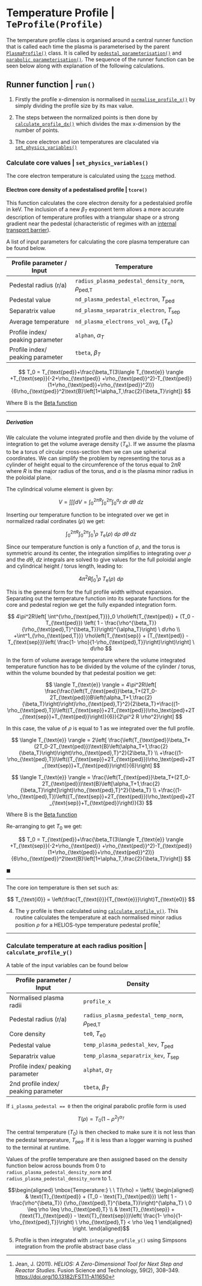 # Temperature Profile | `TeProfile(Profile)`

The temperature profile class is organised around a central runner function that is called each time the plasma is parameterised by the parent [`PlasmaProfile()`](plasma_profiles.md#plasma-profile-class-plasmaprofile) class. It is called by [`pedestal_parameterisation()`](plasma_profiles.md#pedestal_parameterisation) and [`parabolic parameterisation()`](plasma_profiles.md#parabolic_paramterisation). The sequence of the runner function can be seen below along with explanation of the following calculations.

## Runner function | `run()`

1. Firstly the profile x-dimension is normalised in [`normalise_profile_x()`](./plasma_profiles_abstract_class.md/#normalise-the-profile-in-x--normalise_profile_x) by simply dividing the profile size by its max value.

2. The steps between the normalized points is then done by [`calculate_profile_dx()`](./plasma_profiles_abstract_class.md#calculate-the-profile-steps-in-x--calculate_profile_dx) which divides the max x-dimension by the number of points.

3. The core electron and ion temperatures are claculated via [`set_physics_variables()`]()

### Calculate core values | `set_physics_variables()`

The core electron temperature is calculated using the [`tcore`](plasma_temperature_profile.md#electron-core-density-of-a-pedestalised-profile--tcore) method.

#### Electron core density of a pedestalised profile | `tcore()`

This function calculates the core electron density for a pedestalsied profile in $\text{keV}$. The inclusion of a new $\beta_T$ exponent term allows a more accurate description of temperature profiles with a triangular shape or a strong gradient near the pedestal (characteristic of regimes with an [internal transport barrier](https://wiki.fusion.ciemat.es/wiki/Internal_Transport_Barrier)).

A list of input parameters for calculating the core plasma temperature can be found below.

| Profile parameter / Input               | Temperature   |
|----------------------------------|-----------|
| Pedestal radius (r/a)            | `radius_plasma_pedestal_density_norm`, $\rho_{\text{ped,T}}$ |
| Pedestal value                   | `nd_plasma_pedestal_electron`, $T_{\text{ped}}$ |
| Separatrix value                 | `nd_plasma_separatrix_electron`, $T_{\text{sep}}$ |
| Average temperature             | `nd_plasma_electrons_vol_avg`, $\langle T_\text{e} \rangle$ |
| Profile index/ peaking parameter | `alphan`, $\alpha_T$ |
| Profile index/ peaking parameter | `tbeta`, $\beta_T$ |

$$
T_0 = T_{\text{ped}}+\frac{\beta_T(3\langle T_{\text{e}} \rangle +T_{\text{sep}}(-2+\rho_{\text{ped}} +\rho_{\text{ped}}^2)-T_{\text{ped}}(1+\rho_{\text{ped}}+\rho_{\text{ped}}^2))}{6\rho_{\text{ped}}^2\text{B}\left[1+\alpha_T,\frac{2}{\beta_T}\right]}
$$

Where $\text{B}$ is the [Beta function](https://en.wikipedia.org/wiki/Beta_function)

---------

##### Derivation

We calculate the volume integrated profile and then divide by the volume of integration to get the volume average density $\langle T_{\text{e}} \rangle$. If we assume the plasma to be a torus of circular cross-section then we can use spherical coordinates. We can simplify the problem by representing the torus as a cylinder of height equal to the circumference of the torus equal to $2\pi R$ where $R$ is the major radius of the torus, and $a$ is the plasma minor radius in the poloidal plane.

The cylindrical volume element is given by:

$$
V = \int \int \int dV = \int^{2\pi R}_0 \int^{2\pi}_0 \int^a_0 r \ dr \ d\theta \ dz
$$

Inserting our temperature function to be integrated over we get in normalized radial cordinates ($\rho$) we get:

$$
\int^{2\pi R}_0 \int^{2\pi}_0 \int^{1}_0       \rho \ T_{\text{e}}(\rho) \ d\rho \ d\theta \ dz
$$

Since our temperature function is only a function of $\rho$, and the torus is symmetric around its center, the integration simplifies to integrating over $\rho$ and the $d\theta ,\ dz$ integrals are solved to give values for the full poloidal angle and cylindrical height / torus length, leading to:

$$
4\pi^2R \int^{1}_0     \rho \ T_{\text{e}}(\rho) \ d\rho  
$$

This is the general form for the full profile width without expansion. Separating out the temperature function into its separate functions for the core and pedestal region we get the fully expanded integration form.

$$
4\pi^2R\left[ \int^{\rho_{\text{ped,T}}}_0     \rho\left(T_{\text{ped}} + (T_0 - T_{\text{ped}}) \left( 1 -
\frac{\rho^{\beta_T}}{\rho_{\text{ped},T}^{\beta_T}}\right)^{\alpha_T}\right) \ d\rho \\
+\int^1_{\rho_{\text{ped,T}}}     \rho\left(T_{\text{sep}} + (T_{\text{ped}} - T_{\text{sep}})\left( \frac{1- \rho}{1-\rho_{\text{ped},T}}\right)\right)\right] \ d\rho
$$

In the form of volume average temperature where the volume integrated temperature function has to be divided by the volume of the cylinder / torus, within the volume bounded by that pedestal position we get:

$$
\langle T_{\text{e}} \rangle = 4\pi^2R\left[ \frac{\frac{\left(T_{\text{ped}}\beta_T+(2T_0-2T_{\text{ped}})B\left(\alpha_T+1,\frac{2}{\beta_T}\right)\right)\rho_{\text{ped},T}^2}{2\beta_T}+\frac{(1-\rho_{\text{ped},T})\left((T_{\text{sep}}+2T_{\text{ped}})\rho_\text{ped}+2T_{\text{sep}}+T_{\text{ped}}\right)}{6}}{2\pi^2 R \rho^2}\right]
$$

In this case, the value of $\rho$ is equal to 1 as we integrated over the full profile.

$$
\langle T_{\text{e}} \rangle = 2\left[ \frac{\left(T_{\text{ped}}\beta_T+(2T_0-2T_{\text{ped}})\text{B}\left(\alpha_T+1,\frac{2}{\beta_T}\right)\right)\rho_{\text{ped},T}^2}{2\beta_T} \\
+\frac{(1-\rho_{\text{ped},T})\left((T_{\text{sep}}+2T_{\text{ped}})\rho_\text{ped}+2T_{\text{sep}}+T_{\text{ped}}\right)}{6}\right]
$$

$$
\langle T_{\text{e}} \rangle =  \frac{\left(T_{\text{ped}}\beta_T+(2T_0-2T_{\text{ped}})\text{B}\left[\alpha_T+1,\frac{2}{\beta_T}\right]\right)\rho_{\text{ped},T}^2}{\beta_T} \\
+\frac{(1-\rho_{\text{ped},T})\left((T_{\text{sep}}+2T_{\text{ped}})\rho_\text{ped}+2T_{\text{sep}}+T_{\text{ped}}\right)}{3}
$$

Where $\text{B}$ is the [Beta function](https://en.wikipedia.org/wiki/Beta_function)

Re-arranging to get $T_0$ we get:

$$
T_0 = T_{\text{ped}}+\frac{\beta_T(3\langle T_{\text{e}} \rangle +T_{\text{sep}}(-2+\rho_{\text{ped}} +\rho_{\text{ped}}^2)-T_{\text{ped}}(1+\rho_{\text{ped}}+\rho_{\text{ped}}^2))}{6\rho_{\text{ped}}^2\text{B}\left[1+\alpha_T,\frac{2}{\beta_T}\right]}
$$

$\blacksquare$

-----

The core ion temperature is then set such as:

$$
T_{\text{i0}} = \left(\frac{T_{\text{i}}}{T_{\text{e}}}\right)T_{\text{e0}}
$$

4. The y profile is then calculated using [`calculate_profile_y()`](plasma_temperature_profile.md#calculate-temperature-at-each-radius-position-calculate_profile_y). This routine calculates the temperature at each normalised minor radius position $\rho$ for a HELIOS-type temperature pedestal profile[^1]

-------

### Calculate temperature at each radius position | `calculate_profile_y()`

A table of the input variables can be found below

| Profile parameter / Input               | Density   |
|----------------------------------|-----------|
| Normalised plasma radii            | `profile_x` |
| Pedestal radius (r/a)            | `radius_plasma_pedestal_temp_norm`, $\rho_{\text{ped,T}}$ |
| Core density                | `te0`, $T_{\text{e0}}$ |
| Pedestal value                   | `temp_plasma_pedestal_kev`, $T_{\text{ped}}$ |
| Separatrix value                 | `temp_plasma_separatrix_kev`, $T_{\text{sep}}$ |
| Profile index/ peaking parameter | `alphat`, $\alpha_T$ |
| 2nd profile index/ peaking parameter | `tbeta`, $\beta_T$ |

If `i_plasma_pedestal == 0` then the original parabolic profile form is used

$$
T(\rho) = T_0(1 - \rho^2)^{\alpha_T}
$$

The central temperature ($T_0$) is then checked to make sure it is not less than the pedestal temperature, $T_{\text{ped}}$.
If it is less than a logger warning is pushed to the terminal at runtime.

Values of the profile temperature are then assigned based on the density function below across bounds from 0 to `radius_plasma_pedestal_density_norm` and `radius_plasma_pedestal_density_norm` to 1.  

$$\begin{aligned}
\mbox{Temperature:} \ \ T(\rho) = \left\{
\begin{aligned}
& \text{T}_{\text{ped}} + (T_0 - \text{T}_{\text{ped}}) \left( 1 - \frac{\rho^{\beta_T}}
{\rho_{\text{ped},T}^{\beta_T}}\right)^{\alpha_T}  \  0 \leq \rho \leq \rho_{\text{ped},T} \\
& \text{T}_{\text{sep}} + (\text{T}_{\text{ped}} - \text{T}_{\text{sep}})\left( \frac{1- \rho}{1-\rho_{\text{ped},T}}\right)
\ \rho_{\text{ped},T} < \rho \leq 1
\end{aligned}
\right.
\end{aligned}$$

5. Profile is then integrated with `integrate_profile_y()` using Simpsons integration from the profile abstract base class

[^1]: Jean, J. (2011). *HELIOS: A Zero-Dimensional Tool for Next Step and Reactor Studies*. Fusion Science and Technology, 59(2), 308–349. <https://doi.org/10.13182/FST11-A11650>
